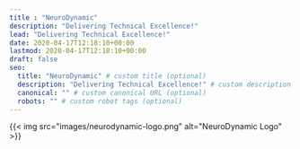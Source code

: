 ```yaml
---
title : "NeuroDynamic"
description: "Delivering Technical Excellence!"
lead: "Delivering Technical Excellence!"
date: 2020-04-17T12:18:10+00:00
lastmod: 2020-04-17T12:18:10+00:00
draft: false
seo:
  title: "NeuroDynamic" # custom title (optional)
  description: "Delivering Technical Excellence!" # custom description (recommended)
  canonical: "" # custom canonical URL (optional)
  robots: "" # custom robot tags (optional)
---
```


{{< img src="images/neurodynamic-logo.png" alt="NeuroDynamic Logo" >}}

